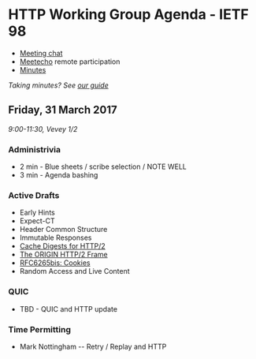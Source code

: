 # HTTP Working Group Agenda - IETF 98

* [Meeting chat](xmpp:httpbis@jabber.ietf.org?join)
* [Meetecho](http://www.meetecho.com/ietf98/httpbis) remote participation
* [Minutes](http://etherpad.tools.ietf.org:9000/p/ietf98httpbis)

*Taking minutes? See [our guide](https://github.com/httpwg/wiki/wiki/TakingMinutes)*


## Friday, 31 March 2017

_9:00-11:30, Vevey 1/2_

### Administrivia

* 2 min - Blue sheets / scribe selection / NOTE WELL
* 3 min - Agenda bashing


### Active Drafts

* Early Hints
* Expect-CT
* Header Common Structure
* Immutable Responses
* [Cache Digests for HTTP/2](https://tools.ietf.org/html/draft-ietf-httpbis-cache-digest)
* [The ORIGIN HTTP/2 Frame](https://tools.ietf.org/html/draft-ietf-httpbis-origin-frame)
* [RFC6265bis: Cookies](https://tools.ietf.org/html/draft-ietf-httpbis-rfc6265bis)
* Random Access and Live Content


### QUIC

* TBD - QUIC and HTTP update

### Time Permitting

* Mark Nottingham -- Retry / Replay and HTTP
